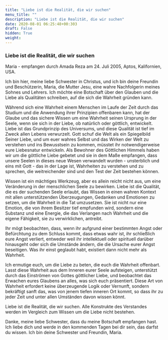 ```yaml
---
title: "Liebe ist die Realität, die wir suchen"
menu_title: ""
description: "Liebe ist die Realität, die wir suchen"
date: 2020-08-01 06:25:48+00:303
draft: False
hidden: True
weight:
---
```

### Liebe ist die Realität, die wir suchen

Maria - empfangen durch Amada Reza am 24. Juli 2005, Aptos, Kalifornien, USA.

Ich bin hier, meine liebe Schwester in Christus, und ich bin deine Freundin und Beschützerin, Maria, die Mutter Jesu, eine wahre Nachfolgerin meines Sohnes und Lehrers. Ich möchte eine Botschaft über den Glauben und die Liebe als Qualitäten schreiben, auf die sich die Wahrheit gründen kann.

Während sich eine Wahrheit einem Menschen im Laufe der Zeit durch das Studium und die Anwendung ihrer Prinzipien offenbaren kann, hat der Glaube und das sichere Wissen um eine Wahrheit seinen Ursprung in der Seele, wenn sie sich in der Liebe, ob natürlich oder göttlich, entwickelt. Liebe ist das Grundprinzip des Universums, und diese Qualität ist tief im Zweck allen Lebens verwurzelt. Gott schuf die Welt als ein Spiegelbild Seiner Liebe, und um euer wahres Selbst und das Wirken der Welt zu verstehen und ins Bewusstsein zu kommen, müsstet ihr notwendigerweise eure Liebesnatur entwickeln. Als Bewohner des Göttlichen Himmels haben wir um die göttliche Liebe gebetet und sie in dem Maße empfangen, dass unsere Seelen in dieses neue Wesen verwandelt wurden - unsterblich und eins mit Gott - das in der Lage ist, Wahrheiten zu verstehen und zu sprechen, die weitreichender sind und den Test der Zeit bestehen können.

Wissen ist ein mächtiges Werkzeug, aber es allein reicht nicht aus, um eine Veränderung in der menschlichen Seele zu bewirken. Liebe ist die Qualität, die es der suchenden Seele erlaubt, das Wissen in einen wahren Kontext mit allen unterstützenden Überzeugungen, Gedanken und Emotionen zu setzen, um die Wahrheit in die Tat umzusetzen. Sie ist nicht nur eine Emotion, die von ihrem Besitzer tief empfunden wird, sondern eine Substanz und eine Energie, die das Verlangen nach Wahrheit und die eigene Fähigkeit, sie zu verwirklichen, antreibt.

Ihr mögt beobachten, dass, wenn ihr aufgrund einer bestimmten Angst oder Befürchtung zu dem Schluss kommt, dass etwas wahr ist, ihr schließlich eure Angst verliert, entweder weil ihr intellektuell oder spirituell darüber hinausgeht oder sich die Umstände ändern, die die Ursache eurer Angst beseitigen. Was ihr einst geglaubt habt, existiert dann nicht mehr als Wahrheit.

Ich ermutige euch, um die Liebe zu beten, die euch die Wahrheit offenbart. Lasst diese Wahrheit aus dem Inneren eurer Seele aufsteigen, unterstützt durch das Einströmen von Gottes göttlicher Liebe, und beobachtet das Erwachen eures Glaubens an alles, was sich euch präsentiert. Diese Art von Wahrheit erfordert keine überzeugende Logik oder Vernunft, sondern bekräftigt sanft das, was von jenem tiefen inneren Ort kommt, so dass ihr zu jeder Zeit und unter allen Umständen davon wissen könnt.

Liebe ist die Realität, die wir suchen. Alle Konstrukte des Verstandes werden im Vergleich zum Wissen um die Liebe nicht bestehen.

Danke, meine liebe Schwester, dass du meine Botschaft empfangen hast. Ich liebe dich und werde in den kommenden Tagen bei dir sein, das darfst du wissen. Ich bin deine Schwester und Freundin, Maria.
